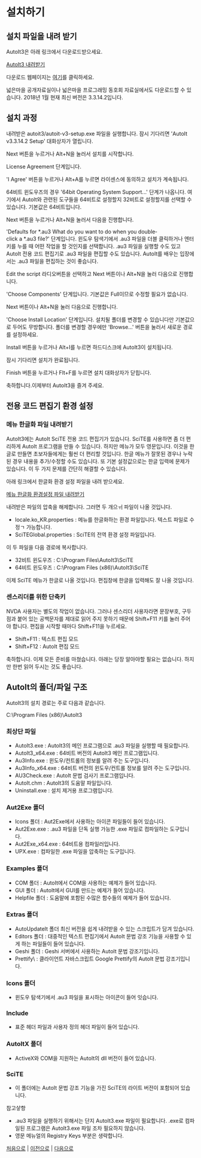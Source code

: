 ﻿# 설치하기

## 설치 파일을 내려 받기

AutoIt3은 아래 링크에서 다운로드받으세요.

[AutoIt3 내려받기](https://www.autoitscript.com/files/autoit3/autoit-v3-setup.exe)

다운로드 웹페이지는 [여기](https://www.autoitscript.com/site/autoit/downloads/)를 클릭하세요.

넓은마을 공개자료실이나 넓은마을 프로그래밍 동호회 자료실에서도 다운로드할 수 있습니다. 2018년 1월 현재 최신 버전은 3.3.14.2입니다.

## 설치 과정

내려받은 autoit3/autoit-v3-setup.exe 파일을 실행합니다. 잠시 기다리면 'AutoIt v3.3.14.2 Setup' 대화상자가 열립니다.

Next 버튼을 누르거나 Alt+N을 눌러서 설치를 시작합니다.

License Agreement 단계입니다. 

'I Agree' 버튼을 누르거나 Alt+A를 누르면 라이센스에 동의하고 설치가 계속됩니다.

64비트 윈도우즈의 경우 '64­bit Operating System Support...' 단계가 나옵니다. 여기에서 AutoIt와 관련된 도구들을 64비트로 설정할지 32비트로 설정할지를 선택할 수 있습니다. 기본값은 64비트입니다.

Next 버튼을 누르거나 Alt+N을 눌러서 다음을 진행합니다.

'Defaults for *.au3 What do you want to do when you double­click a *.au3 file?' 단계입니다. 윈도우 탐색기에서 .au3 파일을 더블 클릭하거나 엔터키를 누를 때 어떤 작업을 할 것인지를 선택합니다. .au3 파일을 실행할 수도 있고 AutoIt 전용 코드 편집기로 .au3 파일을 편집할 수도 있습니다. AutoIt를 배우는 입장에서는 .au3 파일을 편집하는 것이 좋습니다.

Edit the script 라디오버튼을 선택하고 Next 버튼이나 Alt+N을 눌러 다음으로 진행합니다.

'Choose Components' 단계입니다. 기본값은 Full이므로 수정할 필요가 없습니다.

Next 버튼이나 Alt+N을 눌러 다음으로 진행합니다.

'Choose Install Location' 단계입니다. 설치될 폴더를 변경할 수 있습니다만 기본값으로 두어도 무방합니다. 폴더를 변경할 경우에만 'Browse...' 버튼을 눌러서 새로운 경로를 설정하세요.

Install 버튼을 누르거나 Alt+I를 누르면 하드디스크에 AutoIt3이 설치됩니다.

잠시 기다리면 설치가 완료됩니다.

Finish  버튼을 누르거나 Flt+F를 누르면 설치 대화상자가 닫힙니다. 

축하합니다.이제부터 AutoIt3을 즐겨 주세요.

## 전용 코드 편집기 환경 설정

### 메뉴 한글화 파일 내려받기

AutoIt3에는 AutoIt SciTE 전용 코드 편집기가 있습니다. SciTE를 사용하면 좀 더 편리하게 AutoIt 프로그램을 만들 수 있습니다. 하지만 메뉴가 모두 영문입니다. 이것을 한글로 만들면 초보자들에게는 훨씬 더 편리할 것입니다. 한글 메뉴가 잘못된 경우나 누락된 경우 내용을 추가/수정할 수도 있습니다. 또 기본 설정값으로는 한글 입력에 문제가 있습니다. 이 두 가지 문제를 간단히 해결할 수 있습니다.

아래 링크에서 한글화 환경 설정 파일을 내려 받으세요.

[메뉴 한글화 환경설정 파일 내려받기](SciTE_Korean.zip)

내려받은 파일의 압축을 해제합니다. 그러면 두 개으ㅟ 파일이 나올 것입니다.

- locale.ko_KR.properties	 : 메뉴를 한글화하는 환경 파일입니다. 텍스트 파일로 수정ㄱ 가능합니다.
- SciTEGlobal.properties : SciTE의 전역 환경 설정 파일입니다.

이 두 파일을 다음 경로에 복사합니다.

- 32비트 윈도우즈 : C:\Program Files\AutoIt3\SciTE
- 64비트 윈도우즈 : C:\Program Files (x86)\AutoIt3\SciTE

이제 SciTE 메뉴가 한글로 나올 것입니다. 편집창에 한글을 입력해도 잘 나올 것입니다.

### 센스리더를 위한 단축키

NVDA 사용자는 별도의 작업이 없습니다. 그러나 센스리더 사용자라면 문장부호, 구두점과 붙어 있는 공백문자를 제대로 읽어 주지 못하기 때문에 Shift+F11 키를 눌러 주어야 합니다. 편집을 시작할 때마다 Shift+F11을 누르세요.

- Shift+F11 : 텍스트 편집 모드
- Shift+F12 : AutoIt 편집 모드

축하합니다. 이제 모든 준비를 마쳤습니다. 아래는 당장 알아야할 필요는 없습니다. 하지만 한번 읽어 두시는 것도 좋습니다.

## AutoIt의 폴더/파일 구조

AutoIt3의 설치 경로는 주로 다음과 같습니다.

C:\Program Files (x86)\AutoIt3

### 최상단 파일

- AutoIt3.exe : AutoIt3의 메인 프로그램으로 .au3 파일을 실행할 때 필요합니다.
- AutoIt3_x64.exe : 64비트 버전의 AutoIt3 메인 프로그램입니다.
- Au3Info.exe : 윈도우/컨트롤의 정보를 알려 주는 도구입니다.
- Au3Info_x64.exe : 64비트 버전의 윈도우/컨트롤 정보를 알려 주는 도구입니다.
- AU3Check.exe : AutoIt 문법 검사기 프로그램입니다.
- AutoIt.chm : AutoIt3의 도움말 파일입니다.
- Uninstall.exe : 설치 제거용 프로그램입니다.

### Aut2Exe 폴더

- Icons 폴더 : Aut2Exe에서 사용하는 아이콘 파일들이 들어 있습니다.
- Aut2Exe.exe : .au3 파일을 단독 실행 가능한 .exe 파일로 컴파일하는 도구입니다.
- Aut2Exe_x64.exe : 64비트용 컴파일러입니다.
- UPX.exe : 컴파일한 .exe 파일을 압축하는 도구입니다.

### Examples 폴더

- COM 폴더 : AutoIt에서 COM을 사용하는 예제가 들어 있습니다.
- GUI 폴더 : AutoIt에서 GUI를 만드는 예제가 들어 있습니다.
- Helpfile 폴더 : 도움말에 포함된 수많은 함수들의 예제가 들어 있습니다.

### Extras 폴더 

- AutoUpdateIt 폴더 최신 버전을 쉽게 내려받을 수 있는 스크립트가 담겨 있습니다.
- Editors 폴더 : 대중적인 텍스트 편집기에서 AutoIt 문법 강조 기능을 사용할 수 있게 하는 파일들이 들어 있습니다.
- Geshi 폴더 : Geshi 서버에서 사용하는 AutoIt 문법 강조기입니다.
- Prettify\ : 클라이언트 자바스크립트 Google Prettify의 AutoIt 문법 강조기입니다.
### Icons 폴더

- 윈도우 탐색기에서 .au3 파일을 표시하는 아이콘이 들어 잇습니다.

### Include

- 표준 헤더 파일과 사용자 정의 헤더 파일이 들어 있습니다.


### AutoItX 폴더 

- ActiveX와 COM을 지원하는 AutoIt의 dll 버전이 들어 있습니다.

### SciTE

- 이 폴더에는 AutoIt 문법 강조 기능을 가진 SciTE의 라이트 버전이 포함되어 있습니다.

참고샇항

- .au3 파일을 실행하기 위해서는 단지 AutoIt3.exe 파일이 필요합니다. .exe로 컴파일된 프로그램은 AutoIt3.exe 파일 조차 필요하지 않습니다. 
- 영문 메뉴얼의 Registry Keys 부분은 생략합니다.

[처음으로](../readme.md) | [이전으로](02-license.md) | [다음으로](../2-using/01-intend.md)